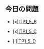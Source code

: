 ## 今日の問題

- [x][ITP1_5_B](http://judge.u-aizu.ac.jp/onlinejudge/description.jsp?id=ITP1_5_B)

- [x][ITP1_5_C](http://judge.u-aizu.ac.jp/onlinejudge/description.jsp?id=ITP1_5_C)

- [ ][ITP1_5_D](http://judge.u-aizu.ac.jp/onlinejudge/description.jsp?id=ITP1_5_D)
